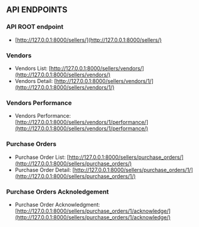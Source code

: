 
## API ENDPOINTS

### API ROOT endpoint
- [http://127.0.0.1:8000/sellers/](http://127.0.0.1:8000/sellers/)

### Vendors
- Vendors List: [http://127.0.0.1:8000/sellers/vendors/](http://127.0.0.1:8000/sellers/vendors/)
- Vendors Detail: [http://127.0.0.1:8000/sellers/vendors/1/](http://127.0.0.1:8000/sellers/vendors/1/)

### Vendors Performance
- Vendors Performance: [http://127.0.0.1:8000/sellers/vendors/1/performance/](http://127.0.0.1:8000/sellers/vendors/1/performance/)

### Purchase Orders
- Purchase Order List: [http://127.0.0.1:8000/sellers/purchase_orders/](http://127.0.0.1:8000/sellers/purchase_orders/)
- Purchase Order Detail: [http://127.0.0.1:8000/sellers/purchase_orders/1/](http://127.0.0.1:8000/sellers/purchase_orders/1/)

### Purchase Orders Acknoledgement
- Purchase Order Acknowledgment: [http://127.0.0.1:8000/sellers/purchase_orders/1/acknowledge/](http://127.0.0.1:8000/sellers/purchase_orders/1/acknowledge/)


